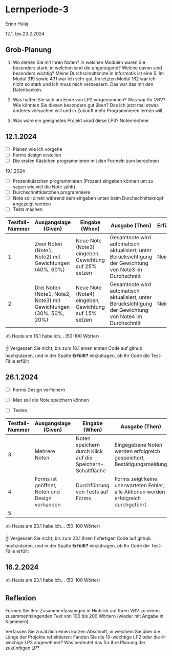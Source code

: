 # Lernperiode-3

Erjon Hulaj

12.1. bis 23.2.2024

## Grob-Planung

1. Wo stehen Sie mit Ihren Noten? In welchen Modulen waren Sie besonders stark; in welchen sind die ungenügend? Welche davon sind besonders wichtig?
   Meine Durchschnittsnote in Informatik ist eine 5. Im Modul 319 sowie 431 war ich sehr gut. Im letzten Modul 162 war ich nicht so stark und ich muss mich verbessern. Das war das mit den Datenbanken.
   
3. Was hatten Sie sich am Ende von LP2 vorgenommen? Was war Ihr VBV? Wie könnten Sie diesen besonders gut üben?
   Das ich jetzt mal etwas anderes versuchen will und in Zukunft mehr Programmieren lernen will.
   
4. Was wäre ein geeignetes Projekt würd diese LP3?
Notenrechner

## 12.1.2024

- [ ] Planen wie ich vorgehe
- [ ] Forms design erstellen
- [ ] Die ersten Kästchen programmieren mit den Formeln zum berechnen

19.1.2024

- [ ] Prozentkästchen programmieren (Prozent eingeben können um zu sagen wie viel die Note zählt)
- [ ] Durchschnittkästchen programmiere
- [ ] Note soll direkt während dem eingeben unten beim Durchschnittsknopf angezeigt werden
- [ ] Tests machen

| Testfall-Nummer | Ausgangslage (Given) | Eingabe (When) | Ausgabe (Then) | Erfüllt? |
| --- | --- | --- | --- | --- |
| 1   | Zwei Noten (Note1, Note2) mit Gewichtungen (40%, 60%)    | Neue Note (Note3) eingeben, Gewichtung auf 25% setzen    | Gesamtnote wird automatisch aktualisiert, unter Berücksichtigung der Gewichtung von Note3 im Durchschnitt    | Nein    |
| 2 | Drei Noten (Note1, Note2, Note3) mit Gewichtungen (30%, 50%, 20%)    | Neue Note (Note4) eingeben, Gewichtung auf 15% setzen    | Gesamtnote wird automatisch aktualisiert, unter Berücksichtigung der Gewichtung von Note4 im Durchschnitt    | Nein    |

✍️ Heute am 16.1 habe ich... (50-100 Wörter)

☝️ Vergessen Sie nicht, bis zum 16.1 einen ersten Code auf github hochzuladen, und in der Spalte **Erfüllt?** einzutragen, ob Ihr Code die Test-Fälle erfüllt

## 26.1.2024

- [ ] Forms Design verfeinern
- [ ] Man soll die Note speichern können
- [ ] Testen
  

| Testfall-Nummer | Ausgangslage (Given) | Eingabe (When) | Ausgabe (Then) | Erfüllt? |
| --- | --- | --- | --- | --- |
| 3   | Mehrere Noten     | Noten speichern durch Klick auf die Speichern-Schaltfläche    | Eingegebene Noten werden erfolgreich gespeichert, Bestätigungsmeldung    | Nein    |
| 4   | Forms ist geöffnet, Noten und Design vorhanden    | Durchführung von Tests auf Forms    | Forms zeigt keine unerwarteten Fehler, alle Aktionen werden erfolgreich durchgeführt    | Nein    |
| 5   |     |     |     |     |

✍️ Heute am 23.1 habe ich... (50-100 Wörter)

☝️ Vergessen Sie nicht, bis zum 23.1 Ihren fixfertigen Code auf github hochzuladen, und in der Spalte **Erfüllt?** einzutragen, ob Ihr Code die Test-Fälle erfüllt

## 16.2.2024

✍️ Heute am 23.1 habe ich... (50-100 Wörter)

## Reflexion

Formen Sie Ihre Zusammenfassungen in Hinblick auf Ihren VBV zu einem zusammenhängenden Text von 100 bis 200 Wörtern (wieder mit Angabe in Klammern).

Verfassen Sie zusätzlich einen kurzen Abschnitt, in welchem Sie über die Länge der Projekte reflektieren: Fanden Sie die 10-wöchtige LP2 oder die 4-wöchige LP3 angenehmer? Was bedeutet das für Ihre Planung der zukünftigen LP?
